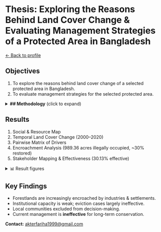 # Thesis: Exploring the Reasons Behind Land Cover Change & Evaluating Management Strategies of a Protected Area in Bangladesh

[← Back to profile](../)

## Objectives
1. To explore the reasons behind land cover change of a selected protected area in Bangladesh. 
2. To evaluate management strategies for the selected protected area.

<details>
  <summary><b>## Methodology</b> (click to expand)</summary>

- *Data Collection*  
  <p align="left">
    <img src="./Methodology.jpg" alt="Data Collection" width="80%">
  </p>

- *Application of Participatory Rural Appraisal Tools*  
  <p align="left">
    <img src="./Pra.jpg" alt="Application of Participatory Rural Appraisal Tools" width="80%">
  </p>

- *Application of Management Effectiveness Tracking Tool (METT)*  
  <p align="left">
    <img src="./methodology%202.jpg" alt="Application of METT Tool" width="80%">
  </p>

</details>




## Results
1. Social & Resource Map  
2. Temporal Land Cover Change (2000–2020)  
3. Pairwise Matrix of Drivers  
4. Encroachment Analysis (989.36 acres illegally occupied, ~30% restored)  
5. Stakeholder Mapping & Effectiveness (30.13% effective)

<details>
  <summary>📊 Result figures</summary>
  <div align="center">
    <!-- Replace with your actual image paths -->
    <img src="../assets/thesis/result_1.jpg" width="49%" alt="Result figure 1">
    <img src="../assets/thesis/result_2.jpg" width="49%" alt="Result figure 2">
  </div>
</details>

## Key Findings
- Forestlands are increasingly encroached by industries & settlements.  
- Institutional capacity is weak; eviction cases largely ineffective.  
- Local communities excluded from decision-making.  
- Current management is **ineffective** for long-term conservation.

**Contact:** [akterfariha1999@gmail.com](mailto:akterfariha1999@gmail.com)
